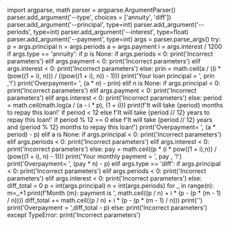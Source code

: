 import argparse, math
parser = argparse.ArgumentParser()
parser.add_argument('--type', choices = ['annuity', 'diff'])
parser.add_argument('--principal', type=int)
parser.add_argument('--periods', type=int)
parser.add_argument('--interest', type=float)
parser.add_argument('--payment', type=int)
args = parser.parse_args()
try:
    p = args.principal
    n = args.periods
    a = args.payment
    i = args.interest / 1200
    if args.type == 'annuity':
        if p is None:
            if args.periods < 0:
                print('Incorrect parameters')
            elif args.payment < 0:
                print('Incorrect parameters')
            elif args.interest < 0:
                print('Incorrect parameters')
            else:
                prin = math.ceil(a / ((i * (pow((1 + i), n))) / ((pow((1 + i), n)) - 1)))
                print('Your loan principal = ', prin ,'!')
                print('Overpayment= ', (a * n) - prin)
        elif n is None:
            if args.principal < 0:
                print('Incorrect parameters')
            elif args.payment < 0:
                print('Incorrect parameters')
            elif args.interest < 0:
                print('Incorrect parameters')
            else:
                period = math.ceil(math.log(a / (a - i * p), (1 + i)))
                print(f'It will take {period} months to repay this loan!' if period < 12 else f'It will take {period // 12} years to repay this loan!' if period % 12 == 0 else f'It will take {period // 12} years and {period % 12} months to repay this loan!')
                print('Overpayment= ', (a * period) - p)
        elif a is None:
            if args.principal < 0:
                print('Incorrect parameters')
            elif args.periods < 0:
                print('Incorrect parameters')
            elif args.interest < 0:
                print('Incorrect parameters')
            else:
                pay = math.ceil((p * (i * pow((1 + i),n)) / (pow((1 + i), n) - 1)))
                print('Your monthly payment = ', pay , '!')
                print('Overpayment= ', (pay * n) - p)
    elif args.type == 'diff':
        if args.principal < 0:
            print('Incorrect parameters')
        elif args.periods < 0:
            print('Incorrect parameters')
        elif args.interest < 0:
            print('Incorrect parameters')
        else:
            diff_total = 0
            p = int(args.principal)
            n = int(args.periods)
            for _ in range(n):
                m=_+1
                print(f'Month {m}: payment is ', math.ceil((p / n) + i * (p - (p * (m - 1) / n))))
                diff_total += math.ceil((p / n) + i * (p - (p * (m - 1) / n)))
            print('')
            print('Overpayment = ',diff_total - p)
    else:
        print('Incorrect parameters')
except TypeError:
    print('Incorrect parameters')
